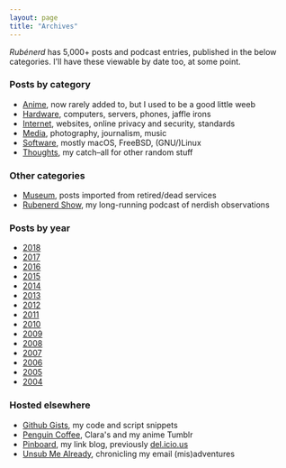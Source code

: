 ```yaml
---
layout: page
title: "Archives"
---
```

*Rubénerd* has 5,000+ posts and podcast entries, published in the below categories. I'll have these viewable by date too, at some point.


<h3 id="category">Posts by category</h3>

* [Anime](/anime/), now rarely added to, but I used to be a good little weeb
* [Hardware](/hardware/), computers, servers, phones, jaffle irons
* [Internet](/internet/), websites, online privacy and security, standards
* [Media](/media/), photography, journalism, music
* [Software](/software/), mostly macOS, FreeBSD, (GNU/)Linux
* [Thoughts](/thoughts/), my catch–all for other random stuff


<h3 id="other-categories">Other categories</h3>

* [Museum](/museum/), posts imported from retired/dead services
* [Rubenerd Show](/show/), my long-running podcast of nerdish observations


<h3 id="year">Posts by year</h3>

* [2018](/year/2018/)
* [2017](/year/2017/)
* [2016](/year/2016/)
* [2015](/year/2015/)
* [2014](/year/2014/)
* [2013](/year/2013/)
* [2012](/year/2012/)
* [2011](/year/2011/)
* [2010](/year/2010/)
* [2009](/year/2009/)
* [2008](/year/2008/)
* [2007](/year/2007/)
* [2006](/year/2006/)
* [2005](/year/2005/)
* [2004](/year/2004/)


<h3 id="elsewhere">Hosted elsewhere</h3>

* [Github Gists](https://gist.github.com/Rubenerd), my code and script snippets
* [Penguin Coffee](http://penguincoffee.net), Clara's and my anime Tumblr
* [Pinboard](https://pinboard.in/u:Rubenerd), my link blog, previously [del.icio.us](https://del.icio.us/rubenerd)
* [Unsub Me Already](http://unsub.rubenerd.com/), chronicling my email (mis)adventures 
